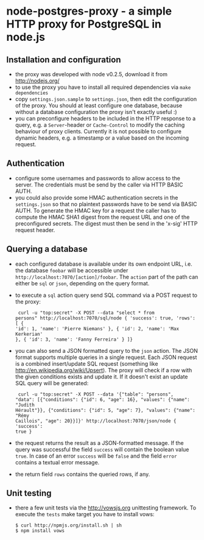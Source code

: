 node-postgres-proxy - a simple HTTP proxy for PostgreSQL in node.js
===================================================================


Installation and configuration
------------------------------

* the proxy was developed with node v0.2.5, download it from http://nodejs.org/
* to use the proxy you have to install all required dependencies via `make dependencies`
* copy `settings.json.sample` to `settings.json`, then edit the configuration of the proxy.
  You should at least configure one database, because without a database configuration
  the proxy isn't exactly useful :)
* you can preconfigure headers to be included in the HTTP response to a query, e.g. a
  `Server`-header or `Cache-Control` to modify the caching behaviour of proxy clients.
  Currently it is not possible to configure dynamic headers, e.g. a timestamp or a value
  based on the incoming request.
  

Authentication
--------------

* configure some usernames and passwords to allow access to the server. The credentials
  must be send by the caller via HTTP BASIC AUTH.
* you could also provide some HMAC authentication secrets in the `settings.json` so that
  no plaintext passwords have to be send via BASIC AUTH. To generate the HMAC key for a
  request the caller has to compute the HMAC SHA1 digest from the request URL and one of
  the preconfigured secrets. The digest must then be send in the 'x-sig' HTTP request header.


Querying a database
-------------------
  
* each configured database is available under its own endpoint URL, i.e. the database
  `foobar` will be accessible under `http://localhost:7070/[action]/foobar`. The `action`
  part of the path can either be `sql` or `json`, depending on the query format.
* to execute a `sql` action query send SQL command via a POST request to the proxy:

  <code><pre>
      curl -u "top:secret" -X POST --data "select * from persons" http://localhost:7070/sql/node
      { 'success': true,
        'rows': [ { 'id': 1, 'name': 'Pierre Niemans' },
                  { 'id': 2, 'name': 'Max Kerkerian' },
                  { 'id': 3, 'name': 'Fanny Ferreira' }
                ]}
  </pre></code>

* you can also send a JSON formatted query to the `json` action. The JSON format supports
  multiple queries in a single request. Each JSON request is a combined insert/update SQL
  request (something like http://en.wikipedia.org/wiki/Upsert). The proxy will check if a
  row with the given conditions exists and update it. If it doesn't exist an update SQL
  query will be generated:

  <code><pre>
      curl -u "top:secret"
           -X POST --data '{"table": "persons",
                            "data": [{"conditions": {"id": 6, "age": 16},
                                      "values": {"name": "Judith Hérault"}},
                                     {"conditions": {"id": 5, "age": 7},
                                      "values": {"name": "Rémy Caillois", "age": 20}}]}'
           http://localhost:7070/json/node
      { 'success': true }
  </pre></code>
  
* the request returns the result as a JSON-formatted message. If the query was successful
  the field `success` will contain the boolean value `true`. In case of
  an error `success` will be `false` and the field `error` contains a textual
  error message.
* the return field `rows` contains the queried rows, if any.


Unit testing
------------

* there a few unit tests via the http://vowsjs.org unittesting framework. To execute the
  `tests` make target you have to install vows:

      $ curl http://npmjs.org/install.sh | sh
      $ npm install vows 
